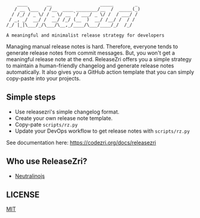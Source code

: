 ```
    ____       __                  _____        _
   / __ \___  / /__  ____ ________/__  /  _____(_)
  / /_/ / _ \/ / _ \/ __ `/ ___/ _ \/ /  / ___/ /
 / _, _/  __/ /  __/ /_/ (__  )  __/ /__/ /  / /
/_/ |_|\___/_/\___/\__,_/____/\___/____/_/  /_/

A meaningful and minimalist release strategy for developers
```

Managing manual release notes is hard. Therefore, everyone tends to generate release notes from commit messages. But, you won't get a meaningful release note at the end. ReleaseZri offers you a simple strategy to maintain a human-friendly changelog and generate release notes automatically. It also gives you a GitHub action template that you can simply copy-paste into your projects.

## Simple steps

- Use releasezri's simple changelog format.
- Create your own release note template.
- Copy-pate `scripts/rz.py`
- Update your DevOps workflow to get release notes with `scripts/rz.py`

See documentation here: https://codezri.org/docs/releasezri

## Who use ReleaseZri?

- [Neutralinojs](https://neutralino.js.org)

## LICENSE
[MIT](LICENSE)
